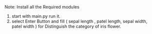 Note: Install all the Required modules

1. start with main.py run it.
2. select Enter Button and fill ( sepal length , patel length, sepal width,
patel width ) for Distinguish the category of iris flower.
